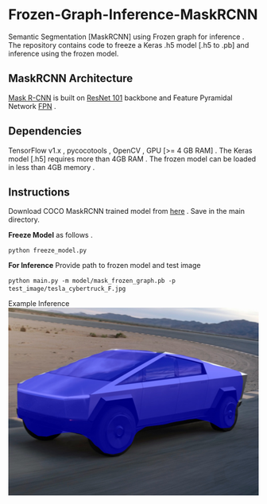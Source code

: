 # Frozen-Graph-Inference-MaskRCNN
Semantic Segmentation [MaskRCNN] using Frozen graph for inference . The repository contains code to freeze a Keras .h5 model [.h5 to .pb] and inference using the frozen model.
## MaskRCNN Architecture
[Mask R-CNN](https://arxiv.org/abs/1703.06870) is built on [ResNet 101](https://arxiv.org/abs/1512.03385) backbone and Feature Pyramidal Network [FPN](https://arxiv.org/abs/1612.03144) .
## Dependencies
TensorFlow v1.x , pycocotools , OpenCV ,
GPU [>= 4 GB RAM] .
The Keras model [.h5] requires more than 4GB RAM . The frozen model can be loaded in less than 4GB memory .
## Instructions

Download COCO MaskRCNN trained model from [here](https://github.com/matterport/Mask_RCNN/releases) . Save in the main directory.

**Freeze Model** as follows . 
```
python freeze_model.py
```
**For Inference**
Provide path to frozen model and test image
```
python main.py -m model/mask_frozen_graph.pb -p test_image/tesla_cybertruck_F.jpg
```

Example Inference
![submanifold](inferenced_images/tesla_cybertruck_F_infer.jpg) <br />
